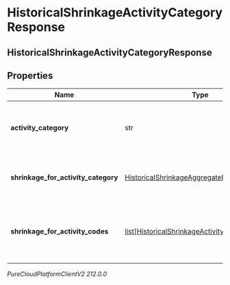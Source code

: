 # HistoricalShrinkageActivityCategoryResponse

## HistoricalShrinkageActivityCategoryResponse

## Properties

|Name | Type | Description | Notes|
|------------ | ------------- | ------------- | -------------|
| **activity_category** | str | Activity category for which shrinkage data is provided | [optional] |
| **shrinkage_for_activity_category** | [HistoricalShrinkageAggregateResponse](HistoricalShrinkageAggregateResponse) | Aggregated shrinkage data for the activity category | [optional] |
| **shrinkage_for_activity_codes** | [list[HistoricalShrinkageActivityCodeResponse]](HistoricalShrinkageActivityCodeResponse) | Shrinkage for the activity codes under this activity category | [optional] |



_PureCloudPlatformClientV2 212.0.0_
